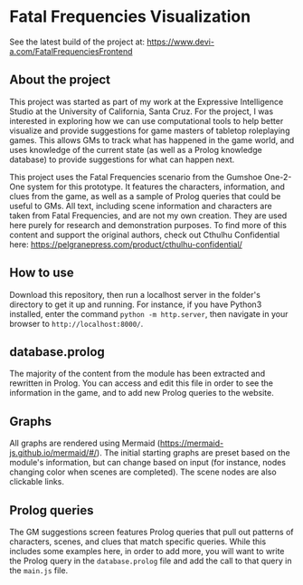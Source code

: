# Fatal Frequencies Visualization

See the latest build of the project at: https://www.devi-a.com/FatalFrequenciesFrontend

## About the project
This project was started as part of my work at the Expressive Intelligence Studio at the University of California, Santa Cruz. For the project, I was interested in exploring how we can use computational tools to help better visualize and provide suggestions for game masters of tabletop roleplaying games. This allows GMs to track what has happened in the game world, and uses knowledge of the current state (as well as a Prolog knowledge database) to provide suggestions for what can happen next.

This project uses the Fatal Frequencies scenario from the Gumshoe One-2-One system for this prototype. It features the characters, information, and clues from the game, as well as a sample of Prolog queries that could be useful to GMs. All text, including scene information and characters are taken from Fatal Frequencies, and are not my own creation. They are used here purely for research and demonstration purposes. To find more of this content and support the original authors, check out Cthulhu Confidential here: https://pelgranepress.com/product/cthulhu-confidential/

## How to use
Download this repository, then run a localhost server in the folder's directory to get it up and running. For instance, if you have Python3 installed, enter the command ``python -m http.server``, then navigate in your browser to ``http://localhost:8000/``. 

## database.prolog
The majority of the content from the module has been extracted and rewritten in Prolog. You can access and edit this file in order to see the information in the game, and to add new Prolog queries to the website. 

## Graphs
All graphs are rendered using Mermaid (https://mermaid-js.github.io/mermaid/#/). The initial starting graphs are preset based on the module's information, but can change based on input (for instance, nodes changing color when scenes are completed). The scene nodes are also clickable links. 

## Prolog queries
The GM suggestions screen features Prolog queries that pull out patterns of characters, scenes, and clues that match specific queries. While this includes some examples here, in order to add more, you will want to write the Prolog query in the ``database.prolog`` file and add the call to that query in the ``main.js`` file. 

